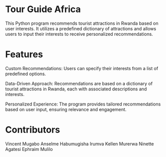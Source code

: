 # Tour Guide Africa

This Python program recommends tourist attractions in Rwanda based on user interests. It utilizes a predefined dictionary of attractions and allows users to input their interests to receive personalized recommendations.

# Features

Custom Recommendations: Users can specify their interests from a list of predefined options.

Data-Driven Approach: Recommendations are based on a dictionary of tourist attractions in Rwanda, each with associated descriptions and interests.

Personalized Experience: The program provides tailored recommendations based on user input, ensuring relevance and engagement.

# Contributors

Vincent Mugabo
Anselme Habumugisha Irumva
Kellen Murerwa
Ninette Agatesi
Ephraim Mulilo
